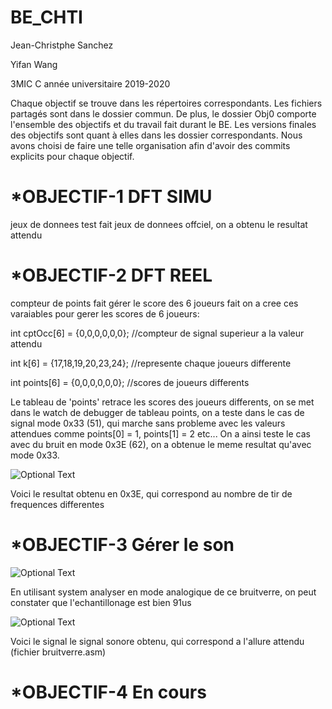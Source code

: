 # BE_CHTI

Jean-Christphe Sanchez

Yifan Wang

3MIC C année universitaire 2019-2020



Chaque objectif se trouve dans les répertoires correspondants. Les fichiers partagés sont dans le dossier commun.
De plus, le dossier Obj0 comporte l'ensemble des objectifs et du travail fait durant le BE. Les versions finales
des objectifs sont quant à elles dans les dossier correspondants. Nous avons choisi de faire une telle organisation
afin d'avoir des commits explicits pour chaque objectif.




# *OBJECTIF-1 DFT SIMU

  jeux de donnees test fait
  jeux de donnees offciel, on a obtenu le resultat attendu



# *OBJECTIF-2 DFT REEL

compteur de points fait
gérer le score des 6 joueurs fait
on a cree ces varaiables pour gerer les scores de 6 joueurs:

int cptOcc[6] = {0,0,0,0,0,0}; //compteur de signal superieur a la valeur attendu

int k[6] = {17,18,19,20,23,24}; //represente chaque joueurs differente

int points[6] = {0,0,0,0,0,0}; //scores de joueurs differents

Le tableau de 'points' retrace les scores des joueurs differents, on se met dans le watch de debugger
de tableau points, on a teste dans le cas de signal mode 0x33 (51), qui marche sans probleme avec les valeurs attendues 
comme  points[0] = 1, points[1] = 2 etc...  On a ainsi teste le cas avec du bruit en mode 0x3E (62), on a obtenue le meme 
resultat qu'avec mode 0x33.



![Optional Text](../master/images/screenshot3.png)


Voici le resultat obtenu en 0x3E, qui correspond au nombre de tir de frequences differentes


# *OBJECTIF-3 Gérer le son


![Optional Text](../master/images/screenshot2.png)

En utilisant system analyser en mode analogique de ce bruitverre, on peut constater que l'echantillonage est 
bien 91us





![Optional Text](../master/images/screenshot1.png)

Voici le signal le signal sonore obtenu, qui correspond a l'allure attendu (fichier bruitverre.asm)




# *OBJECTIF-4 En cours

